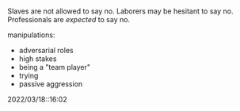 # 
Slaves are not allowed to say no. Laborers may be hesitant to say no.
Professionals are _expected_ to say no.

manipulations:
- adversarial roles
- high stakes
- being a "team player"
- trying
- passive aggression



2022/03/18::16:02